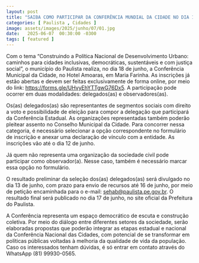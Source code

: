 ```yaml
---
layout: post
title: "SAIBA COMO PARTICIPAR DA CONFERÊNCIA MUNDIAL DA CIDADE NO DIA 18 DE JUNHO EM PAULISTA"
categories: [ Paulista , Cidades ]
image: assets/images/2025/junho/07/01.jpg
date:   2025-06-07  00:30:00 -0300
tags: [ featured ]
---
```

Com o tema “Construindo a Política Nacional de Desenvolvimento Urbano: caminhos para cidades inclusivas, democráticas, sustentáveis e com justiça social”, o município do Paulista realiza, no dia 18 de junho, a Conferência Municipal da Cidade, no Hotel Amoaras, em Maria Farinha. As inscrições já estão abertas e devem ser feitas exclusivamente de forma online, por meio do link: https://forms.gle/UHvyEhYTTgwG76Dx5. A participação pode ocorrer em duas modalidades: delegados(as) e observadores(as).

Os(as) delegados(as) são representantes de segmentos sociais com direito a voto e possibilidade de eleição para compor a delegação que participará da Conferência Estadual. As organizações representadas também poderão pleitear assento no Conselho Municipal da Cidade. Para concorrer nessa categoria, é necessário selecionar a opção correspondente no formulário de inscrição e anexar uma declaração de vínculo com a entidade. As inscrições vão até o dia 12 de junho.

Já quem não representa uma organização da sociedade civil pode participar como observador(a). Nesse caso, também é necessário marcar essa opção no formulário.

O resultado preliminar da seleção dos(as) delegados(as) será divulgado no dia 13 de junho, com prazo para envio de recursos até 16 de junho, por meio de petição encaminhada para o e-mail: sehab@paulista.pe.gov.br. O resultado final será publicado no dia 17 de junho, no site oficial da Prefeitura do Paulista.

A Conferência representa um espaço democrático de escuta e construção coletiva. Por meio do diálogo entre diferentes setores da sociedade, serão elaboradas propostas que poderão integrar as etapas estadual e nacional da Conferência Nacional das Cidades, com potencial de se transformar em políticas públicas voltadas à melhoria da qualidade de vida da população. Caso os interessados tenham dúvidas, é só entrar em contato através do WhatsApp (81) 99930-0565.